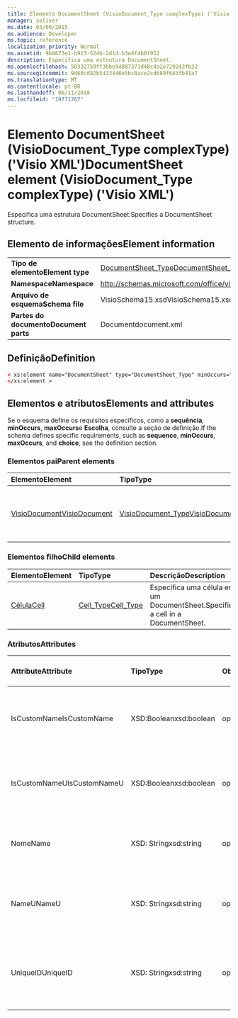 ```yaml
---
title: Elemento DocumentSheet (VisioDocument_Type complexType) ('Visio XML')
manager: soliver
ms.date: 03/09/2015
ms.audience: Developer
ms.topic: reference
localization_priority: Normal
ms.assetid: 9b8673e1-b913-52db-2d1d-b3e8f4b8f952
description: Especifica uma estrutura DocumentSheet.
ms.openlocfilehash: 50332759ff3bbe94887371d48c4a2e729243fb32
ms.sourcegitcommit: 9d60cd82b5413446e5bc8ace2cd689f683fb41a7
ms.translationtype: MT
ms.contentlocale: pt-BR
ms.lasthandoff: 06/11/2018
ms.locfileid: "19771767"
---
```

# <a name="documentsheet-element-visiodocumenttype-complextype-visio-xml"></a><span data-ttu-id="7ff1d-103">Elemento DocumentSheet (VisioDocument_Type complexType) ('Visio XML')</span><span class="sxs-lookup"><span data-stu-id="7ff1d-103">DocumentSheet element (VisioDocument_Type complexType) ('Visio XML')</span></span>

<span data-ttu-id="7ff1d-104">Especifica uma estrutura DocumentSheet.</span><span class="sxs-lookup"><span data-stu-id="7ff1d-104">Specifies a DocumentSheet structure.</span></span>
  
## <a name="element-information"></a><span data-ttu-id="7ff1d-105">Elemento de informações</span><span class="sxs-lookup"><span data-stu-id="7ff1d-105">Element information</span></span>

|||
|:-----|:-----|
|<span data-ttu-id="7ff1d-106">**Tipo de elemento**</span><span class="sxs-lookup"><span data-stu-id="7ff1d-106">**Element type**</span></span> <br/> |[<span data-ttu-id="7ff1d-107">DocumentSheet_Type</span><span class="sxs-lookup"><span data-stu-id="7ff1d-107">DocumentSheet_Type</span></span>](documentsheet_type-complextypevisio-xml.md) <br/> |
|<span data-ttu-id="7ff1d-108">**Namespace**</span><span class="sxs-lookup"><span data-stu-id="7ff1d-108">**Namespace**</span></span> <br/> |http://schemas.microsoft.com/office/visio/2012/main  <br/> |
|<span data-ttu-id="7ff1d-109">**Arquivo de esquema**</span><span class="sxs-lookup"><span data-stu-id="7ff1d-109">**Schema file**</span></span> <br/> |<span data-ttu-id="7ff1d-110">VisioSchema15.xsd</span><span class="sxs-lookup"><span data-stu-id="7ff1d-110">VisioSchema15.xsd</span></span>  <br/> |
|<span data-ttu-id="7ff1d-111">**Partes do documento**</span><span class="sxs-lookup"><span data-stu-id="7ff1d-111">**Document parts**</span></span> <br/> |<span data-ttu-id="7ff1d-112">Document</span><span class="sxs-lookup"><span data-stu-id="7ff1d-112">document.xml</span></span>  <br/> |
   
## <a name="definition"></a><span data-ttu-id="7ff1d-113">Definição</span><span class="sxs-lookup"><span data-stu-id="7ff1d-113">Definition</span></span>

```XML
< xs:element name="DocumentSheet" type="DocumentSheet_Type" minOccurs="0" maxOccurs="1" >
</xs:element >
```

## <a name="elements-and-attributes"></a><span data-ttu-id="7ff1d-114">Elementos e atributos</span><span class="sxs-lookup"><span data-stu-id="7ff1d-114">Elements and attributes</span></span>

<span data-ttu-id="7ff1d-115">Se o esquema define os requisitos específicos, como a **sequência**, **minOccurs**, **maxOccurs**e **Escolha**, consulte a seção de definição.</span><span class="sxs-lookup"><span data-stu-id="7ff1d-115">If the schema defines specific requirements, such as **sequence**, **minOccurs**, **maxOccurs**, and **choice**, see the definition section.</span></span> 
  
### <a name="parent-elements"></a><span data-ttu-id="7ff1d-116">Elementos pai</span><span class="sxs-lookup"><span data-stu-id="7ff1d-116">Parent elements</span></span>

|<span data-ttu-id="7ff1d-117">**Elemento**</span><span class="sxs-lookup"><span data-stu-id="7ff1d-117">**Element**</span></span>|<span data-ttu-id="7ff1d-118">**Tipo**</span><span class="sxs-lookup"><span data-stu-id="7ff1d-118">**Type**</span></span>|<span data-ttu-id="7ff1d-119">**Descrição**</span><span class="sxs-lookup"><span data-stu-id="7ff1d-119">**Description**</span></span>|
|:-----|:-----|:-----|
|[<span data-ttu-id="7ff1d-120">VisioDocument</span><span class="sxs-lookup"><span data-stu-id="7ff1d-120">VisioDocument</span></span>](visiodocument-elementvisio-xml.md) <br/> |[<span data-ttu-id="7ff1d-121">VisioDocument_Type</span><span class="sxs-lookup"><span data-stu-id="7ff1d-121">VisioDocument_Type</span></span>](visiodocument_type-complextypevisio-xml.md) <br/> |<span data-ttu-id="7ff1d-122">O elemento raiz de um documento do Microsoft Visio.</span><span class="sxs-lookup"><span data-stu-id="7ff1d-122">The root element of a Microsoft Visio document.</span></span>  <br/> |
   
### <a name="child-elements"></a><span data-ttu-id="7ff1d-123">Elementos filho</span><span class="sxs-lookup"><span data-stu-id="7ff1d-123">Child elements</span></span>

|<span data-ttu-id="7ff1d-124">**Elemento**</span><span class="sxs-lookup"><span data-stu-id="7ff1d-124">**Element**</span></span>|<span data-ttu-id="7ff1d-125">**Tipo**</span><span class="sxs-lookup"><span data-stu-id="7ff1d-125">**Type**</span></span>|<span data-ttu-id="7ff1d-126">**Descrição**</span><span class="sxs-lookup"><span data-stu-id="7ff1d-126">**Description**</span></span>|
|:-----|:-----|:-----|
|[<span data-ttu-id="7ff1d-127">Célula</span><span class="sxs-lookup"><span data-stu-id="7ff1d-127">Cell</span></span>](cell-elementvisio-xml.md) <br/> |[<span data-ttu-id="7ff1d-128">Cell_Type</span><span class="sxs-lookup"><span data-stu-id="7ff1d-128">Cell_Type</span></span>](cell_type-complextypevisio-xml.md) <br/> |<span data-ttu-id="7ff1d-129">Especifica uma célula em um DocumentSheet.</span><span class="sxs-lookup"><span data-stu-id="7ff1d-129">Specifies a cell in a DocumentSheet.</span></span>  <br/> |
   
### <a name="attributes"></a><span data-ttu-id="7ff1d-130">Atributos</span><span class="sxs-lookup"><span data-stu-id="7ff1d-130">Attributes</span></span>

|<span data-ttu-id="7ff1d-131">**Attribute**</span><span class="sxs-lookup"><span data-stu-id="7ff1d-131">**Attribute**</span></span>|<span data-ttu-id="7ff1d-132">**Tipo**</span><span class="sxs-lookup"><span data-stu-id="7ff1d-132">**Type**</span></span>|<span data-ttu-id="7ff1d-133">**Obrigatório**</span><span class="sxs-lookup"><span data-stu-id="7ff1d-133">**Required**</span></span>|<span data-ttu-id="7ff1d-134">**Descrição**</span><span class="sxs-lookup"><span data-stu-id="7ff1d-134">**Description**</span></span>|<span data-ttu-id="7ff1d-135">**Valores possíveis**</span><span class="sxs-lookup"><span data-stu-id="7ff1d-135">**Possible values**</span></span>|
|:-----|:-----|:-----|:-----|:-----|
|<span data-ttu-id="7ff1d-136">IsCustomName</span><span class="sxs-lookup"><span data-stu-id="7ff1d-136">IsCustomName</span></span>  <br/> |<span data-ttu-id="7ff1d-137">XSD:Boolean</span><span class="sxs-lookup"><span data-stu-id="7ff1d-137">xsd:boolean</span></span>  <br/> |<span data-ttu-id="7ff1d-138">opcional</span><span class="sxs-lookup"><span data-stu-id="7ff1d-138">optional</span></span>  <br/> |<span data-ttu-id="7ff1d-139">Descreve como se o nome tiver sido personalizado pelo usuário.</span><span class="sxs-lookup"><span data-stu-id="7ff1d-139">Describes whether the name has been customized by the user.</span></span>  <br/> |<span data-ttu-id="7ff1d-140">Valores do tipo xsd:Boolean.</span><span class="sxs-lookup"><span data-stu-id="7ff1d-140">Values of the xsd:Boolean type.</span></span>  <br/> |
|<span data-ttu-id="7ff1d-141">IsCustomNameU</span><span class="sxs-lookup"><span data-stu-id="7ff1d-141">IsCustomNameU</span></span>  <br/> |<span data-ttu-id="7ff1d-142">XSD:Boolean</span><span class="sxs-lookup"><span data-stu-id="7ff1d-142">xsd:boolean</span></span>  <br/> |<span data-ttu-id="7ff1d-143">opcional</span><span class="sxs-lookup"><span data-stu-id="7ff1d-143">optional</span></span>  <br/> |<span data-ttu-id="7ff1d-144">Descreve como se o nome universal foi personalizado pelo usuário.</span><span class="sxs-lookup"><span data-stu-id="7ff1d-144">Describes whether the universal name has been customized by the user.</span></span>  <br/> |<span data-ttu-id="7ff1d-145">Valores do tipo xsd:Boolean.</span><span class="sxs-lookup"><span data-stu-id="7ff1d-145">Values of the xsd:Boolean type.</span></span>  <br/> |
|<span data-ttu-id="7ff1d-146">Nome</span><span class="sxs-lookup"><span data-stu-id="7ff1d-146">Name</span></span>  <br/> |<span data-ttu-id="7ff1d-147">XSD: String</span><span class="sxs-lookup"><span data-stu-id="7ff1d-147">xsd:string</span></span>  <br/> |<span data-ttu-id="7ff1d-148">opcional</span><span class="sxs-lookup"><span data-stu-id="7ff1d-148">optional</span></span>  <br/> |<span data-ttu-id="7ff1d-149">Especifica o nome de dependente de idioma do DocumentSheet.</span><span class="sxs-lookup"><span data-stu-id="7ff1d-149">Specifies the language-dependent name of the DocumentSheet.</span></span>  <br/> |<span data-ttu-id="7ff1d-150">Valores do tipo xsd: String.</span><span class="sxs-lookup"><span data-stu-id="7ff1d-150">Values of the xsd:string type.</span></span>  <br/> |
|<span data-ttu-id="7ff1d-151">NameU</span><span class="sxs-lookup"><span data-stu-id="7ff1d-151">NameU</span></span>  <br/> |<span data-ttu-id="7ff1d-152">XSD: String</span><span class="sxs-lookup"><span data-stu-id="7ff1d-152">xsd:string</span></span>  <br/> |<span data-ttu-id="7ff1d-153">opcional</span><span class="sxs-lookup"><span data-stu-id="7ff1d-153">optional</span></span>  <br/> |<span data-ttu-id="7ff1d-154">Especifica o nome de independente de idioma do DocumentSheet.</span><span class="sxs-lookup"><span data-stu-id="7ff1d-154">Specifies the language- independent name of the DocumentSheet.</span></span>  <br/> |<span data-ttu-id="7ff1d-155">Valores do tipo xsd: String.</span><span class="sxs-lookup"><span data-stu-id="7ff1d-155">Values of the xsd:string type.</span></span>  <br/> |
|<span data-ttu-id="7ff1d-156">UniqueID</span><span class="sxs-lookup"><span data-stu-id="7ff1d-156">UniqueID</span></span>  <br/> |<span data-ttu-id="7ff1d-157">XSD: String</span><span class="sxs-lookup"><span data-stu-id="7ff1d-157">xsd:string</span></span>  <br/> |<span data-ttu-id="7ff1d-158">opcional</span><span class="sxs-lookup"><span data-stu-id="7ff1d-158">optional</span></span>  <br/> |<span data-ttu-id="7ff1d-159">Cadeia de caracteres opcional.</span><span class="sxs-lookup"><span data-stu-id="7ff1d-159">Optional string.</span></span> <span data-ttu-id="7ff1d-160">Um GUID (identificador global exclusivo) que identifica a forma.</span><span class="sxs-lookup"><span data-stu-id="7ff1d-160">A GUID (globally unique identifier) identifying the shape.</span></span>  <br/> |<span data-ttu-id="7ff1d-161">Valores do tipo xsd: String.</span><span class="sxs-lookup"><span data-stu-id="7ff1d-161">Values of the xsd:string type.</span></span>  <br/> |
   


